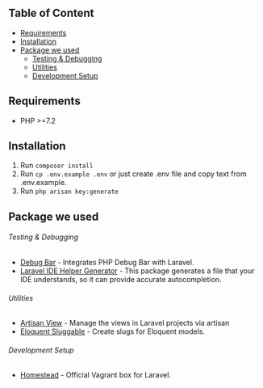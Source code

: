 ## Table of Content

- [Requirements](#requirements)
- [Installation](#installation)
- [Package we used](#package-we-used)
	- [Testing & Debugging](#testing-debugging)
	- [Utilities](#utilities)
	- [Development Setup](#development-setup)

## Requirements
- PHP >=7.2

## Installation
1. Run `composer install` 
2. Run `cp .env.example .env` or just create .env file and copy text from .env.example.
3. Run `php arisan key:generate`

## Package we used
###### Testing & Debugging

* [Debug Bar](https://github.com/barryvdh/laravel-debugbar) - Integrates PHP Debug Bar with Laravel.
* [Laravel IDE Helper Generator](https://github.com/barryvdh/laravel-ide-helper) - This package generates a file that your IDE understands, so it can provide accurate autocompletion.

###### Utilities

* [Artisan View](https://github.com/svenluijten/artisan-view) - Manage the views in Laravel projects via artisan
* [Eloquent Sluggable](https://github.com/cviebrock/eloquent-sluggable) - Create slugs for Eloquent models.

###### Development Setup
* [Homestead](https://laravel.com/docs/6.x/homestead) - Official Vagrant box for Laravel.
